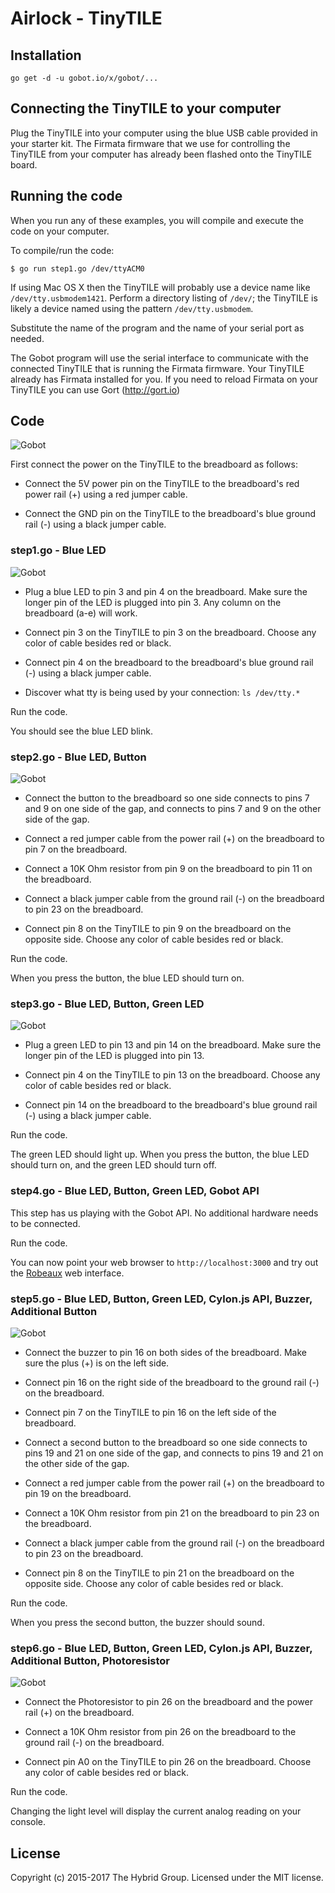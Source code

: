 # Airlock - TinyTILE

## Installation

```
go get -d -u gobot.io/x/gobot/...
```

## Connecting the TinyTILE to your computer

Plug the TinyTILE into your computer using the blue USB cable provided in your starter kit. The Firmata firmware that we use for controlling the TinyTILE from your computer has already been flashed onto the TinyTILE board.

## Running the code
When you run any of these examples, you will compile and execute the code on your computer.

To compile/run the code:

```
$ go run step1.go /dev/ttyACM0
```

If using Mac OS X then the TinyTILE will probably use a device name like `/dev/tty.usbmodem1421`. Perform a directory listing of `/dev/`; the TinyTILE is likely a device named using the pattern `/dev/tty.usbmodem`.

Substitute the name of the program and the name of your serial port as needed.

The Gobot program will use the serial interface to communicate with the connected TinyTILE that is running the Firmata firmware. Your TinyTILE already has Firmata installed for you. If you need to reload Firmata on your TinyTILE you can use Gort (http://gort.io)

## Code

![Gobot](../../images/tinytile/step0.jpg)

First connect the power on the TinyTILE to the breadboard as follows:

- Connect the 5V power pin on the TinyTILE to the breadboard's red power rail (+) using a red jumper cable.

- Connect the GND pin on the TinyTILE to the breadboard's blue ground rail (-) using a black jumper cable.

### step1.go - Blue LED

![Gobot](../../images/tinytile/step1.jpg)

- Plug a blue LED to pin 3 and pin 4 on the breadboard. Make sure the longer pin of the LED is plugged into pin 3. Any column on the breadboard (a-e) will work.

- Connect pin 3 on the TinyTILE to pin 3 on the breadboard. Choose any color of cable besides red or black.

- Connect pin 4 on the breadboard to the breadboard's blue ground rail (-) using a black jumper cable.

- Discover what tty is being used by your connection: `ls /dev/tty.*`

Run the code.

You should see the blue LED blink.

### step2.go - Blue LED, Button

![Gobot](../../images/tinytile/step2.jpg)

- Connect the button to the breadboard so one side connects to pins 7 and 9 on one side of the gap, and connects to pins 7 and 9 on the other side of the gap.

- Connect a red jumper cable from the power rail (+) on the breadboard to pin 7 on the breadboard.

- Connect a 10K Ohm resistor from pin 9 on the breadboard to pin 11 on the breadboard.

- Connect a black jumper cable from the ground rail (-) on the breadboard to pin 23 on the breadboard.

- Connect pin 8 on the TinyTILE to pin 9 on the breadboard on the opposite side. Choose any color of cable besides red or black.

Run the code.

When you press the button, the blue LED should turn on.

### step3.go - Blue LED, Button, Green LED

![Gobot](../../images/tinytile/step3.jpg)

- Plug a green LED to pin 13 and pin 14 on the breadboard. Make sure the longer pin of the LED is plugged into pin 13.

- Connect pin 4 on the TinyTILE to pin 13 on the breadboard. Choose any color of cable besides red or black.

- Connect pin 14 on the breadboard to the breadboard's blue ground rail (-) using a black jumper cable.

Run the code.

The green LED should light up. When you press the button, the blue LED should turn on, and the green LED should turn off.

### step4.go - Blue LED, Button, Green LED, Gobot API

This step has us playing with the Gobot API. No additional hardware needs to be connected.

Run the code.

You can now point your web browser to `http://localhost:3000` and try out the [Robeaux](https://github.com/hybridgroup/robeaux) web interface.

### step5.go - Blue LED, Button, Green LED, Cylon.js API, Buzzer, Additional Button

![Gobot](../../images/tinytile/step5.jpg)

- Connect the buzzer to pin 16 on both sides of the breadboard. Make sure the plus (+) is on the left side.

- Connect pin 16 on the right side of the breadboard to the ground rail (-) on the breadboard.

- Connect pin 7 on the TinyTILE to pin 16 on the left side of the breadboard.

- Connect a second button to the breadboard so one side connects to pins 19 and 21 on one side of the gap, and connects to pins 19 and 21 on the other side of the gap.

- Connect a red jumper cable from the power rail (+) on the breadboard to pin 19 on the breadboard.

- Connect a 10K Ohm resistor from pin 21 on the breadboard to pin 23 on the breadboard.

- Connect a black jumper cable from the ground rail (-) on the breadboard to pin 23 on the breadboard.

- Connect pin 8 on the TinyTILE to pin 21 on the breadboard on the opposite side. Choose any color of cable besides red or black.

Run the code.

When you press the second button, the buzzer should sound.

### step6.go - Blue LED, Button, Green LED, Cylon.js API, Buzzer, Additional Button, Photoresistor

![Gobot](../../images/tinytile/step6.jpg)

- Connect the Photoresistor to pin 26 on the breadboard and the power rail (+) on the breadboard.

- Connect a 10K Ohm resistor from pin 26 on the breadboard to the ground rail (-) on the breadboard.

- Connect pin A0 on the TinyTILE to pin 26 on the breadboard. Choose any color of cable besides red or black.

Run the code.

Changing the light level will display the current analog reading on your console.

## License

Copyright (c) 2015-2017 The Hybrid Group. Licensed under the MIT license.
